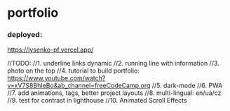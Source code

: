 # portfolio

### deployed:

https://lysenko-pf.vercel.app/

//TODO:
//1. underline links dynamic
//2. running line with information
//3. photo on the top
//4. tutorial to build portfolio: https://www.youtube.com/watch?v=xV7S8BhIeBo&ab_channel=freeCodeCamp.org
//5. dark-mode
//6. PWA
//7. add animations, tags, better project layouts
//8. multi-lingual: en/ua/cz
//9. test for contrast in lighthouse
//10. Animated Scroll Effects
